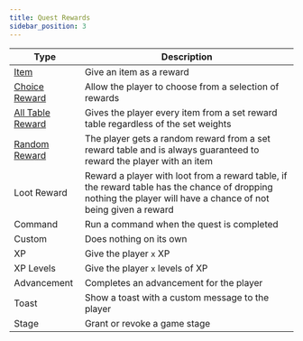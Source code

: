 ```yaml
---
title: Quest Rewards
sidebar_position: 3
---
```


| Type | Description |
|-|-|
| [Item](./Item.md) | Give an item as a reward |
| [Choice Reward](./Choice_Reward.md) | Allow the player to choose from a selection of rewards |
| [All Table Reward](./All_Table_Reward.md) | Gives the player every item from a set reward table regardless of the set weights |
| [Random Reward](./Random_Reward.md) | The player gets a random reward from a set reward table and is always guaranteed to reward the player with an item |
| Loot Reward | Reward a player with loot from a reward table, if the reward table has the chance of dropping nothing the player will have a chance of not being given a reward |
| Command | Run a command when the quest is completed |
| Custom | Does nothing on its own |
| XP | Give the player `x` XP |
| XP Levels | Give the player `x` levels of XP |
| Advancement | Completes an advancement for the player |
| Toast | Show a toast with a custom message to the player |
| Stage | Grant or revoke a game stage |
